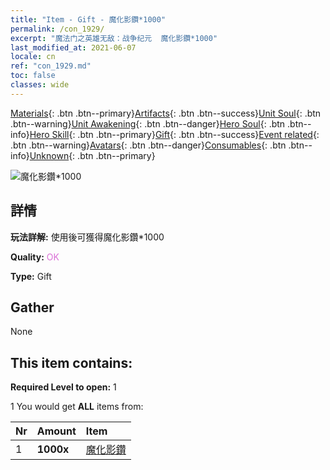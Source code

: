 ```yaml
---
title: "Item - Gift - 魔化影鑽*1000"
permalink: /con_1929/
excerpt: "魔法门之英雄无敌：战争纪元  魔化影鑽*1000"
last_modified_at: 2021-06-07
locale: cn
ref: "con_1929.md"
toc: false
classes: wide
---
```

 [Materials](/ItemsCN/){: .btn .btn--primary}[Artifacts](/ItemsCN/Artifacts/){: .btn .btn--success}[Unit Soul](/ItemsCN/UnitSoul/){: .btn .btn--warning}[Unit Awakening](/ItemsCN/UnitAwakening/){: .btn .btn--danger}[Hero Soul](/ItemsCN/HeroSoul/){: .btn .btn--info}[Hero Skill](/ItemsCN/HeroSkill/){: .btn .btn--primary}[Gift](/ItemsCN/Gift/){: .btn .btn--success}[Event related](/ItemsCN/Events/){: .btn .btn--warning}[Avatars](/ItemsCN/Avatars/){: .btn .btn--danger}[Consumables](/ItemsCN/Consumables/){: .btn .btn--info}[Unknown](/ItemsCN/Unknown/){: .btn .btn--primary}

 ![魔化影鑽*1000](/images/t/i_10040.png)

## 詳情
 **玩法詳解:** 使用後可獲得魔化影鑽*1000

 **Quality:** <span style="color: #DA70D6">OK</span>

 **Type:** Gift

## Gather

  None

## This item contains:

 **Required Level to open:** 1

 1 You would get **ALL** items  from:

  | Nr | Amount |     Item    |
  |:---|:-------|:------------|
  | 1 |  **1000x** | [魔化影鑽](/cn/Items/con_554/) |  | 
